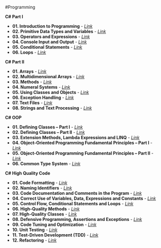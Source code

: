 #Programming

**C# Part I**
* **01. Introduction to Programming** - [*Link*](https://github.com/BorislavIvanov/Telerik_Academy/tree/master/01.%20Programming/01.%20C%23%20Part%20I/01.%20Introduction%20to%20Programming)
* **02. Primitive Data Types and Variables** - [*Link*](https://github.com/BorislavIvanov/Telerik_Academy/tree/master/01.%20Programming/01.%20C%23%20Part%20I/02.%20Primitive%20Data%20Types%20and%20Variables)
* **03. Operators and Expressions** - [*Link*](https://github.com/BorislavIvanov/Telerik_Academy/tree/master/01.%20Programming/01.%20C%23%20Part%20I/03.%20Operators%20and%20Expressions)
* **04. Console Input and Output** - [*Link*](https://github.com/BorislavIvanov/Telerik_Academy/tree/master/01.%20Programming/01.%20C%23%20Part%20I/04.%20Console%20Input%20and%20Output)
* **05. Conditional Statements** - [*Link*](https://github.com/BorislavIvanov/Telerik_Academy/tree/master/01.%20Programming/01.%20C%23%20Part%20I/05.%20Conditional%20Statements)
* **06. Loops** - [*Link*](https://github.com/BorislavIvanov/Telerik_Academy/tree/master/01.%20Programming/01.%20C%23%20Part%20I/06.%20Loops)

**C# Part II**
* **01. Arrays** - [*Link*](https://github.com/BorislavIvanov/Telerik_Academy/tree/master/01.%20Programming/02.%20C%23%20Part%20II/01.%20Arrays)
* **02. Multidimensional Arrays** - [*Link*](https://github.com/BorislavIvanov/Telerik_Academy/tree/master/01.%20Programming/02.%20C%23%20Part%20II/02.%20Multidimensional%20Arrays)
* **03. Methods** - [*Link*](https://github.com/BorislavIvanov/Telerik_Academy/tree/master/01.%20Programming/02.%20C%23%20Part%20II/03.%20Methods)
* **04. Numeral Systems** - [*Link*](https://github.com/BorislavIvanov/Telerik_Academy/tree/master/01.%20Programming/02.%20C%23%20Part%20II/04.%20Numeral%20Systems)
* **05. Using Classes and Objects** - [*Link*](https://github.com/BorislavIvanov/Telerik_Academy/tree/master/01.%20Programming/02.%20C%23%20Part%20II/05.%20Using%20Classes%20and%20Objects)
* **06. Exception Handling** - [*Link*](https://github.com/BorislavIvanov/Telerik_Academy/tree/master/01.%20Programming/02.%20C%23%20Part%20II/06.%20Exception%20Handling)
* **07. Text Files** - [*Link*](https://github.com/BorislavIvanov/Telerik_Academy/tree/master/01.%20Programming/02.%20C%23%20Part%20II/07.%20Text%20Files)
* **08. Strings and Text Processing** - [*Link*](https://github.com/BorislavIvanov/Telerik_Academy/tree/master/01.%20Programming/02.%20C%23%20Part%20II/08.%20Strings%20and%20Text%20Processing)

**C# OOP**
* **01. Defining Classes – Part I** - [*Link*](https://github.com/BorislavIvanov/Telerik_Academy/tree/master/01.%20Programming/03.%20C%23%20OOP/01.%20Defining%20Classes%20%E2%80%93%20Part%20I)
* **02. Defining Classes – Part II** - [*Link*](https://github.com/BorislavIvanov/Telerik_Academy/tree/master/01.%20Programming/03.%20C%23%20OOP/02.%20Defining%20Classes%20%E2%80%93%20Part%20II)
* **03. Extension Methods, Lambda Expressions and LINQ** - [*Link*](https://github.com/BorislavIvanov/Telerik_Academy/tree/master/01.%20Programming/03.%20C%23%20OOP/03.%20Extension%20Methods%2C%20Lambda%20Expressions%20and%20LINQ)
* **04. Object-Oriented Programming Fundamental Principles – Part I** - [*Link*](https://github.com/BorislavIvanov/Telerik_Academy/tree/master/01.%20Programming/03.%20C%23%20OOP/04.%20Object-Oriented%20Programming%20Fundamental%20Principles%20%E2%80%93%20Part%20I)
* **05. Object-Oriented Programming Fundamental Principles – Part II** - [*Link*](https://github.com/BorislavIvanov/Telerik_Academy/tree/master/01.%20Programming/03.%20C%23%20OOP/05.%20Object-Oriented%20Programming%20Fundamental%20Principles%20%E2%80%93%20Part%20II)
* **06. Common Type System** - [*Link*](https://github.com/BorislavIvanov/Telerik_Academy/tree/master/01.%20Programming/03.%20C%23%20OOP/06.%20Common%20Type%20System)

**C# High Quality Code**
* **01. Code Formatting** - [*Link*](https://github.com/BorislavIvanov/Telerik_Academy/tree/master/01.%20Programming/04.%20C%23%20High%20Quality%20Code/01.%20Code%20Formatting)
* **02. Naming Identifiers** - [*Link*](https://github.com/BorislavIvanov/Telerik_Academy/tree/master/01.%20Programming/04.%20C%23%20High%20Quality%20Code/02.%20Naming%20Identifiers)
* **03. Code Documentation and Comments in the Program** - [*Link*](https://github.com/BorislavIvanov/Telerik_Academy/tree/master/01.%20Programming/04.%20C%23%20High%20Quality%20Code/03.%20Code%20Documentation%20and%20Comments%20in%20the%20Program)
* **04. Correct Use of Variables, Data, Expressions and Constants** - [*Link*](https://github.com/BorislavIvanov/Telerik_Academy/tree/master/01.%20Programming/04.%20C%23%20High%20Quality%20Code/04.%20Correct%20Use%20of%20Variables%2C%20Data%2C%20Expressions%20and%20Constants)
* **05. Control Flow, Conditional Statements and Loops** - [*Link*](https://github.com/BorislavIvanov/Telerik_Academy/tree/master/01.%20Programming/04.%20C%23%20High%20Quality%20Code/05.%20Control%20Flow%2C%20Conditional%20Statements%20and%20Loops)
* **06. High-Quality Methods** - [*Link*](https://github.com/BorislavIvanov/Telerik_Academy/tree/master/01.%20Programming/04.%20C%23%20High%20Quality%20Code/06.%20High-Quality%20Methods)
* **07. High-Quality Classes** - [*Link*](https://github.com/BorislavIvanov/Telerik_Academy/tree/master/01.%20Programming/04.%20C%23%20High%20Quality%20Code/07.%20High-Quality%20Classes)
* **08. Defensive Programming, Assertions and Exceptions** - [*Link*](https://github.com/BorislavIvanov/Telerik_Academy/tree/master/01.%20Programming/04.%20C%23%20High%20Quality%20Code/08.%20Defensive%20Programming%2C%20Assertions%20and%20Exceptions)
* **09. Code Tuning and Optimization** - [*Link*](https://github.com/BorislavIvanov/Telerik_Academy/tree/master/01.%20Programming/04.%20C%23%20High%20Quality%20Code/09.%20Code%20Tuning%20and%20Optimization)
* **10. Unit Testing** - [*Link*](https://github.com/BorislavIvanov/Telerik_Academy/tree/master/01.%20Programming/04.%20C%23%20High%20Quality%20Code/10.%20Unit%20Testing)
* **11. Test-Driven Development (TDD)** - [*Link*](https://github.com/BorislavIvanov/Telerik_Academy/tree/master/01.%20Programming/04.%20C%23%20High%20Quality%20Code/11.%20Test-Driven%20Development%20(TDD))
* **12. Refactoring** - [*Link*](https://github.com/BorislavIvanov/Telerik_Academy/tree/master/01.%20Programming/04.%20C%23%20High%20Quality%20Code/12.%20Refactoring)
